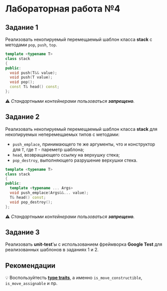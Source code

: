 # Лабораторная работа №4

## Задание 1
Реализовать некопируемый перемещаемый шаблон класса **stack** с методами `pop`, `push`, `top`. 
```cpp
template <typename T>
class stack
{
public:
  void push(T&& value);
  void push(T value);
  void pop();
  const T& head() const;
};
```
⚠️ *Стандартными контейнерами пользоваться **запрещено**.*

## Задание 2
Реализовать некопируемый перемещаемый шаблон класса **stack** для некопируемых неперемещаемых типов с методами:
* `push_emplace`, принимающего те же аргументы, что и конструктор для `T`, где `T` - пареметр шаблона;
* `head`, возвращающего ссылку на верхушку стека;
* `pop_destroy`, выполняющего разрушение верхушки стека.
```cpp
template <typename T>
class stack
{
public:
  template <typename ... Args>
  void push_emplace(Args&&... value);
  T& head() const;
  void pop_destroy();
};
```
⚠️ *Стандартными контейнерами пользоваться **запрещено**.*

## Задание 3
Реализовать **unit-test**'ы с использованием фреймворка **Google Test** для реализованных шаблонов в заданиях 1 и 2.

## Рекомендации
💡 Воспользуйтесть [**type traits**](https://en.cppreference.com/w/cpp/types#Type_traits_.28since_C.2B.2B11.29), а именно `is_move_constructible`, `is_move_assignable` и пр.
